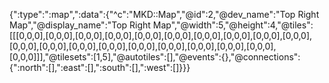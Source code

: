 {":type":":map",":data":{"^c":"MKD::Map","@id":2,"@dev_name":"Top Right Map","@display_name":"Top Right Map","@width":5,"@height":4,"@tiles":[[[0,0,0],[0,0,0],[0,0,0],[0,0,0],[0,0,0],[0,0,0],[0,0,0],[0,0,0],[0,0,0],[0,0,0],[0,0,0],[0,0,0],[0,0,0],[0,0,0],[0,0,0],[0,0,0],[0,0,0],[0,0,0],[0,0,0],[0,0,0]]],"@tilesets":[1,5],"@autotiles":[],"@events":{},"@connections":{":north":[],":east":[],":south":[],":west":[]}}}